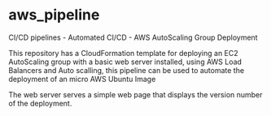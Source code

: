 # aws_pipeline
CI/CD pipelines - Automated CI/CD - AWS AutoScaling Group Deployment

This repository has a CloudFormation template for deploying an EC2 AutoScaling group with a basic web server installed,
using AWS Load Balancers and Auto scalling, this pipeline can be used to automate the deployment of an micro AWS Ubuntu Image

The web server serves a simple web page that displays the version number of the deployment.
